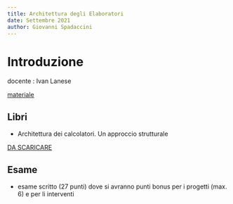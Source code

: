```yaml
---
title: Architettura degli Elaboratori
date: Settembre 2021
author: Giovanni Spadaccini
---
```





#  Introduzione

docente
:  Ivan Lanese  

[materiale](https://virtuale.unibo.it/course/view.php?id=30691)

## Libri

- Architettura dei calcolatori. Un approccio strutturale

[DA SCARICARE](http://www.nand2tetris.org)

##  Esame

- esame scritto (27 punti) dove si avranno punti bonus per i progetti (max. 6) e per li interventi

